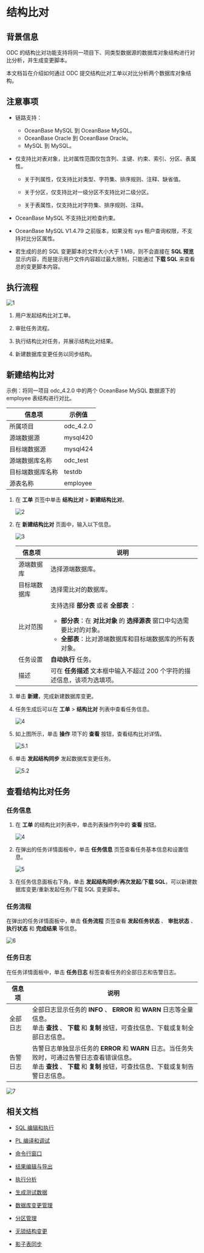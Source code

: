 # 结构比对

## 背景信息

ODC 的结构比对功能支持将同一项目下、同类型数据源的数据库对象结构进行对比分析，并生成变更脚本。

本文档旨在介绍如何通过 ODC 提交结构比对工单以对比分析两个数据库对象结构。

## 注意事项

- 链路支持：

  - OceanBase MySQL 到 OceanBase MySQL。
  - OceanBase Oracle 到 OceanBase Oracle。
  - MySQL 到 MySQL。

- 仅支持比对表对象，比对属性范围仅包含列、主键、约束、索引、分区、表属性。

  - 关于列属性，仅支持比对类型、字符集、排序规则、注释、缺省值。

  - 关于分区，仅支持比对一级分区不支持比对二级分区。

  - 关于表属性，仅支持比对字符集、排序规则、注释。

- OceanBase MySQL 不支持比对检查约束。

- OceanBase MySQL V1.4.79 之前版本，如果没有 sys 租户查询权限，不支持对比分区属性。 

- 若生成的总的 SQL 变更脚本的文件大小大于 1 MB，则不会直接在 **SQL 预览** 显示内容，而是提示用户文件内容超过最大限制，只能通过 **下载 SQL** 来查看总的变更脚本内容。 

## 执行流程

![1](https://obbusiness-private.oss-cn-shanghai.aliyuncs.com/doc/img/odc/424/700.database-change-management/900.structural-comparison/1.png)

1. 用户发起结构比对工单。
  
2. 审批任务流程。

3. 执行结构比对任务，并展示结构比对结果。

4. 新建数据库变更任务以同步结构。

## 新建结构比对

示例：将同一项目 odc_4.2.0
中的两个 OceanBase MySQL 数据源下的 employee 表结构进行对比。

| 信息项 | 示例值 |
| ------ | ------ |
|所属项目|odc_4.2.0|
|源端数据源|mysql420|
|目标端数据源|mysql424|
|源端数据库名称|odc_test|
|目标端数据库名称|testdb|
|源表名称|employee|

1. 在 **工单** 页签中单击 **结构比对** > **新建结构比对**。

   ![2](https://obbusiness-private.oss-cn-shanghai.aliyuncs.com/doc/img/odc/424/700.database-change-management/900.structural-comparison/2.png)


2. 在 **新建结构比对** 页面中，输入以下信息。

   ![3](https://obbusiness-private.oss-cn-shanghai.aliyuncs.com/doc/img/odc/424/700.database-change-management/900.structural-comparison/3.png)

   |  信息项   |说明|
   |--------|-------|
   | 源端数据库    | 选择源端数据库。|
   | 目标端数据库    | 选择需比对的数据库。|
   | 比对范围 | 支持选择 **部分表** 或者 **全部表** ：<ul><li> **部分表**：在 **对比对象** 的 **选择源表** 窗口中勾选需要比对的对象。 </li><li>**全部表**：比对源端数据库和目标端数据库的所有表对象。</li></ul>      |
   |任务设置|**自动执行** 任务。|
   | 描述   | 可在 **任务描述** 文本框中输入不超过 200 个字符的描述信息，该项为选填项。|  
                                
3. 单击 **新建**，完成新建数据库变更。

4. 任务生成后可以在 **工单** > **结构比对** 列表中查看任务信息。
    
    ![4](https://obbusiness-private.oss-cn-shanghai.aliyuncs.com/doc/img/odc/424/700.database-change-management/900.structural-comparison/4.png)

5. 如上图所示，单击 **操作** 项下的 **查看** 按钮，查看结构比对详情。

   ![5.1](https://obbusiness-private.oss-cn-shanghai.aliyuncs.com/doc/img/odc/424/700.database-change-management/900.structural-comparison/5.1.png)

6. 单击 **发起结构同步** 发起数据库变更任务。

   ![5.2](https://obbusiness-private.oss-cn-shanghai.aliyuncs.com/doc/img/odc/424/700.database-change-management/900.structural-comparison/5.2.png)

## 查看结构比对任务

### 任务信息

1. 在 **工单** 的结构比对列表中，单击列表操作列中的 **查看** 按钮。

   ![4](https://obbusiness-private.oss-cn-shanghai.aliyuncs.com/doc/img/odc/424/700.database-change-management/900.structural-comparison/4.png)

2. 在弹出的任务详情面板中，单击 **任务信息** 页签查看任务基本信息和设置信息。

   ![5](https://obbusiness-private.oss-cn-shanghai.aliyuncs.com/doc/img/odc/424/700.database-change-management/900.structural-comparison/5.png)

3. 在任务信息面板右下角，单击 **发起结构同步**/**再次发起**/**下载 SQL**，可以新建数据库变更/重新发起任务/下载 SQL 变更脚本。

### 任务流程

在弹出的任务详情面板中，单击 **任务流程** 页签查看 **发起任务状态** 、 **审批状态** 、 **执行状态** 和 **完成结果** 等信息。

![6](https://obbusiness-private.oss-cn-shanghai.aliyuncs.com/doc/img/odc/424/700.database-change-management/900.structural-comparison/6.png)

### 任务日志 

在任务详情面板中，单击 **任务日志** 标签查看任务的全部日志和告警日志。

   | 信息项  | 说明  |
   |------|-----------------------------------------------------------------------------------------------------------------------------|
   | 全部日志 | 全部日志显示任务的 **INFO** 、 **ERROR** 和 **WARN** 日志等全量信息。<br> 单击 **查找** 、 **下载** 和 **复制** 按钮，可查找信息、下载或复制全部日志信息。        |
   | 告警日志 | 告警日志单独显示任务的 **ERROR** 和 **WARN** 日志。当任务失败时，可通过告警日志查看错误信息。<br> 单击 **查找** 、 **下载** 和 **复制** 按钮，可查找信息、下载或复制告警日志信息。 |

![7](https://obbusiness-private.oss-cn-shanghai.aliyuncs.com/doc/img/odc/424/700.database-change-management/900.structural-comparison/7.png)

## 相关文档

- [SQL 编辑和执行](../500.sql-development/100.sql-editing-and-execution.md)

- [PL 编译和调试](../500.sql-development/200.pl-compile-and-debug.md)

- [命令行窗口](../500.sql-development/300.command-line-window.md)

- [结果编辑与导出](../500.sql-development/400.result-editing-and-exporting.md)

- [执行分析](../500.sql-development/500.perform-analysis.md)

- [生成测试数据](../500.sql-development/600.data-mocking.md)

- [数据库变更管理](../700.database-change-management/600.database-change.md)

- [分区管理](../800.data-Lifecycle-management/300.partition-scheme.md)

- [无锁结构变更](../700.database-change-management/700.table-structure-change.md)

- [影子表同步](../700.database-change-management/800.shadow-table-synchronization.md)